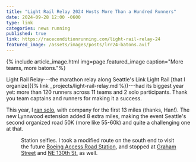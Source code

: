 ```yaml
---
title: "Light Rail Relay 2024 Hosts More Than a Hundred Runners"
date: 2024-09-28 12:00 -0600
type: link
categories: news running
published: true
link: https://raceconditionrunning.com/light-rail-relay-24
featured_image: /assets/images/posts/lrr24-batons.avif
---
```


{% include article_image.html img=page.featured_image caption="More teams, more batons."%}

Light Rail Relay---the marathon relay along Seattle's Link Light Rail [that I organize]({% link _projects/light-rail-relay.md %})---had its biggest year yet: more than 120 runners across 11 teams and 2 solo participants. Thank you team captains and runners for making it a success.

This year, I [ran solo](https://www.strava.com/activities/12527120633), with company for the first 13 miles (thanks, Han!). The new Lynnwood extension added 8 extra miles, making the event Seattle's second organized road 50K (more like 55-60k) and quite a challenging one at that.
<div class="full-width">
<figure class="almost-full-bleed">
<masonry-image-gallery base-url="{{ site.baseurl }}/assets/images/posts/lrr24-" image-names="165|164|163|162|161|160|159|158|157|156|155|154|153|152|151|150|149|148|147|146|145|144|143|142|141|140" file-extension=".avif"></masonry-image-gallery>
<figcaption>Station selfies. I took a modified route on the south end to visit the future <a href="https://www.soundtransit.org/system-expansion/boeing-access-road-station">Boeing Access Road Station</a>, and stopped at <a href="https://www.soundtransit.org/system-expansion/graham-street-station">Graham Street</a> and <a href="https://www.soundtransit.org/system-expansion/ne-130th-st-infill-station">NE 130th St.</a> as well.</figcaption>
</figure>
</div>

<script type="module">
import PhotoSwipeLightbox from 'photoswipe-lightbox';
import { MasonryImageGallery} from "{{ site.baseurl }}/assets/js/MasonryImageGallery.js";
</script>